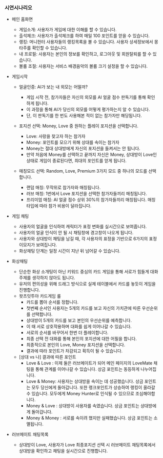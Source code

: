 ### 시연시나리오

- 메인 홈화면

  - 게임소개: 사용자가 게임에 대한 이해를 할 수 있습니다.
  - 출석체크: 사용자가 출석체크를 하여 매일 100 포인트를 얻을 수 있습니다.
  - 랭킹: 머니헌터 사용자들의 랭킹목록을 볼 수 있습니다. 사용자 상세정보에서 몽타주를 확인할 수 있습니다.
  - 내 프로필: 사용자는 본인의 정보를 확인하고, 로그아웃 및 회원탈퇴를 할 수 있습니다.
  - 볼륨 조절: 사용자는 서비스 배경음악의 볼륨 크기 설정을 할 수 있습니다.

- 게임시작

  - 얼굴인증: AI가 보는 내 외모는 어떨까?

    - 게임 시작 전, 참가자들은 자신의 외모를 AI 얼굴 점수 판독기를 통해 확인하게 됩니다.
    - 이 과정을 통해 AI가 당신의 외모를 어떻게 평가하는지 알 수 있습니다.
    - 단, 이 판독기를 한 번도 사용해본 적이 없는 참가자만 해당됩니다.

  - 포지션 선택: Money, Love 중 원하는 플레이 포지션을 선택합니다.

    - Love: 사랑을 찾고자 하는 참가자
    - Money: 포인트를 모으기 위해 상대를 속이는 참가자
    - Money는 절대 상대방에게 자신의 포지션을 들켜서는 안 됩니다.
    - 만약 처음에 Money를 선택하고 끝까지 자신은 Money, 상대방이 Love인 상태로 게임이 종료된다면, 최대의 포인트를 얻게 됩니다.

  - 매칭모드 선택: Random, Love, Premium 3가지 모드 중 하나의 모드를 선택합니다.
    - 랜덤 매칭: 무작위로 참가자와 매칭됩니다.
    - 러브 매칭: 1번에서 Love 포지션을 선택한 참가자들끼리 매칭됩니다.
    - 프리미엄 매칭: AI 얼굴 점수 상위 30%의 참가자들끼리 매칭됩니다. 매칭 타입에 따라 참가 비용이 달라집니다.

- 게임 채팅

  - 사용자의 얼굴을 인식하여 캐릭터가 표정 변화를 실시간으로 보여줍니다.
  - 사용자의 얼굴 인식이 안 될 시 채팅창에 경고창이 나오게 됩니다.
  - 사용자와 상대방이 채팅을 남길 때, 각 사용자의 표정을 기반으로 6가지의 표정 이모지가 보여집니다.
  - 화상채팅 단계는 일정 시간이 지난 뒤 넘어갈 수 있습니다.

- 화상채팅

  - 단순한 화상 소개팅이 아닌 키워드 중심의 카드 게임을 통해 서로가 힘들게 대화 주제를 생각하지 않아도 됩니다.
  - 유저의 편의성을 위해 드래그 방식으로 실제 테이블에서 카드를 놓듯이 게임을 진행합니다.
  - 왓츠잇투야 카드게임 룰
    - 카드를 뽑아 순서를 정합니다.
    - 첫번째 순서인 사용자는 5개의 카드를 보고 자신의 가치관에 따른 우선순위를 선택합니다.
    - 상대방이 5개의 카드를 보고 본인의 우선순위를 예측합니다.
    - 이 때 서로 상호작용하며 대화를 쉽게 이어나갈 수 있습니다.
    - 서로의 순서를 바꾸어서 한번 더 플레이합니다.
    - 최종 선택 전 대화를 통해 본인의 포지션에 대한 어필을 합니다.
    - 최종적으로 본인의 Love, Money 포지션을 선택합니다.
    - 결과에 따라 포인트가 차감되고 획득이 될 수 있습니다.
  - [상대 vs 나] 결과에 따른 포인트
    - Love & Love : 이제 둘은 러브메이트가 되어 메인 페이지의 LoveMate 채팅을 통해 관계를 이어나갈 수 있습니다. 상금 포인트는 동등하게 나누어집니다.
    - Love & Money: 사용자는 상대방을 속이는 데 성공했습니다. 상금 포인트는 모두 당신에게 돌아갑니다. 또한 랭크포인트가 상승하여 랭킹이 올라갈 수 있습니다. 모두에게 Money Hunter로 인식될 수 있으므로 조심해야합니다.
    - Money & Love : 상대방이 사용자를 속였습니다. 상금 포인트는 상대방에게 돌아갑니다.
    - Money & Money : 서로를 속이려 했지만 실패했습니다. 상금 포인트는 소멸됩니다.

- 러브메이트 채팅목록
  - 상대방이 Love, 사용자가 Love 최종포지션 선택 시 러브메이트 채팅목록에서 상대방을 확인하고 채팅을 실시간으로 진행합니다.
